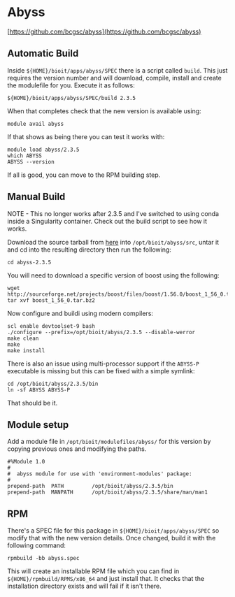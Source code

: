 # Abyss

[https://github.com/bcgsc/abyss](https://github.com/bcgsc/abyss)

## Automatic Build

Inside `${HOME}/bioit/apps/abyss/SPEC` there is a script called `build`. This just requires the version number and will download, compile, install and create the modulefile for you. Execute it as follows:

    ${HOME}/bioit/apps/abyss/SPEC/build 2.3.5

When that completes check that the new version is available using:

    module avail abyss

If that shows as being there you can test it works with:

    module load abyss/2.3.5
    which ABYSS
    ABYSS --version

If all is good, you can move to the RPM building step.

## Manual Build

NOTE - This no longer works after 2.3.5 and I've switched to using conda inside a Singularity container. Check out the build script to see how it works.

Download the source tarball from [here](https://github.com/bcgsc/abyss/releases/download/2.3.5/abyss-2.3.5.tar.gz) into `/opt/bioit/abyss/src`, untar it and cd into the resulting directory then run the following:

    cd abyss-2.3.5

You will need to download a specific version of boost using the following:

    wget http://sourceforge.net/projects/boost/files/boost/1.56.0/boost_1_56_0.tar.bz2
    tar xvf boost_1_56_0.tar.bz2

Now configure and buildi using modern compilers:

    scl enable devtoolset-9 bash
    ./configure --prefix=/opt/bioit/abyss/2.3.5 --disable-werror
    make clean
    make
    make install

There is also an issue using multi-processor support if the `ABYSS-P` executable is missing but this can be fixed with a simple symlink:

    cd /opt/bioit/abyss/2.3.5/bin
    ln -sf ABYSS ABYSS-P

That should be it.

## Module setup

Add a module file in `/opt/bioit/modulefiles/abyss/` for this version by copying previous ones and modifying the paths.

    #%Module 1.0
    #
    #  abyss module for use with 'environment-modules' package:
    #
    prepend-path  PATH         /opt/bioit/abyss/2.3.5/bin
    prepend-path  MANPATH      /opt/bioit/abyss/2.3.5/share/man/man1

## RPM

There's a SPEC file for this package in `${HOME}/bioit/apps/abyss/SPEC` so modify that with the new version details. Once changed, build it with the following command:

    rpmbuild -bb abyss.spec

This will create an installable RPM file which you can find in `${HOME}/rpmbuild/RPMS/x86_64` and just install that. It checks that the installation directory exists and will fail if it isn't there.
